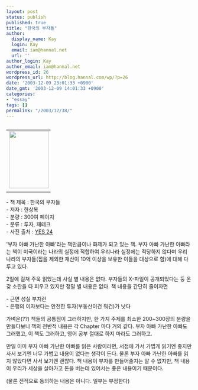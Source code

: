 ```yaml
---
layout: post
status: publish
published: true
title: "한국의 부자들"
author:
  display_name: Kay
  login: Kay
  email: iam@hannal.net
  url: ''
author_login: Kay
author_email: iam@hannal.net
wordpress_id: 26
wordpress_url: http://blog.hannal.com/wp/?p=26
date: '2003-12-09 23:01:33 +0900'
date_gmt: '2003-12-09 14:01:33 +0900'
categories:
- "essay"
tags: []
permalink: "/2003/12/38/"
---
```

<table align="left">
<tr>
<td style="padding-right:5"><center><img src="http://blog.hannal.com/tt-attach/0321/040321180833040521/780792.jpg" width="107" height="155"></center></td>
</tr>
<tr>
<td class="centerphoto"> </td>
</tr>
</table>
<p>- 책 제목 : 한국의 부자들 <br />
- 저자 : 한상복 <br />
- 분량 : 300여 페이지 <br />
- 분류 : 투자, 재테크<br />
- 사진 출처 : <a href='http://www.yes24.com' target='_blank'>YES 24</a></p>
<p>'부자 아빠 가난한 아빠'라는 책만큼이나 화제가 되고 있는 책. 부자 아빠 가난한 아빠라는 책이 미국이라는 나라의 실정에 적합하여 우리나라 실정에는 적당하지 않다며 우리 나라의 부자들(집을 제외한 재산이 10억 이상을 보유한 이들을 대상으로 함)에 대해 다루고 있다. </p>
<p>2일에 걸쳐 주욱 읽었는데 사실 별 내용은 없다. 부자들의 X-파일이 공개되었다는 둥 온갖 소란을 다 피우고 있지만 정말 별 내용은 없다. 책 내용을 간단히 줄이자면 </p>
<p>- 근면 성실 부지런 <br />
- 은행의 이자보다는 안전한 투자(부동산이건 뭐건)가 낫다 </p>
<p>가벼운(??) 책들의 공통점이 그러하지만, 한 가지 주제를 최소한 200~300장의 분량을 만들다보니 책의 전반적 내용은 각 Chapter 마다 거의 같다. 부자 아빠 가난한 아빠도 그러했고, 이 책도 그러하고, 영어 공부 절대로 하지 마라도 그러하고. </p>
<p>만일 이미 부자 아빠 가난한 아빠를 읽은 사람이라면, 서점에 가서 가볍게 읽기엔 좋지만 사서 보기엔 너무 가볍고 내용이 없다는 생각이 든다. 물론 부자 아빠 가난한 아빠를 읽지 않았다면 사서 보기엔 괜찮다. 책 내용이 부자를 만들어줄지는 알 수 없지만, 책 내용이 우리가 세상을 살아가고 돈을 버는데 있어서는 좋은 내용이기 때문이다.</p>
<p>(물론 전적으로 동의하는 내용은 아니다. 일부는 부정한다)</p>
